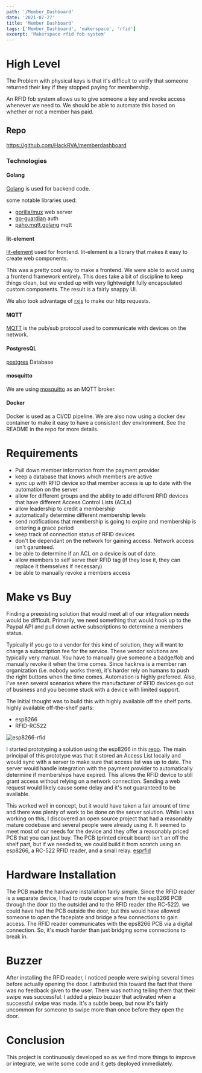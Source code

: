 ```yaml
---
path: '/Member_Dashboard'
date: '2021-07-27'
title: 'Member Dashboard'
tags: ['Member_Dashboard', 'makerspace', 'rfid']
excerpt: 'Makerspace rfid fob system'
---
```

# High Level
The Problem with physical keys is that it's difficult to verify that someone returned their key if they stopped paying for membership.

An RFID fob system allows us to give someone a key and revoke access whenever we need to.
We should be able to automate this based on whether or not a member has paid.

## Repo
https://github.com/HackRVA/memberdashboard

### Technologies
#### Golang
[Golang](https://golang.org/) is used for backend code.

some notable libraries used: 
* [gorilla/mux](github.com/gorilla/mux) web server
* [go-guardian](github.com/shaj13/go-guardian) auth
* [paho.mqtt.golang](github.com/eclipse/paho.mqtt.golang) mqtt

#### lit-element
[lit-element](https://lit-element.polymer-project.org/guide) used for frontend.  lit-element is a library that makes it easy to create web components.

This was a pretty cool way to make a frontend.  We were able to avoid using a frontend framework entirely.  This does take a bit of discipline to keep things clean, but we ended up with very lightweight fully encapsulated custom components.  The result is a fairly snappy UI.

We also took advantage of [rxjs](https://rxjs.dev/) to make our http requests.

#### MQTT
[MQTT](https://mqtt.org/) is the pub/sub protocol used to communicate with devices on the network.

#### PostgresQL
[postgres](https://www.postgresql.org/) Database

#### mosquitto
We are using [mosquitto](https://mosquitto.org/) as an MQTT broker.

#### Docker
Docker is used as a CI/CD pipeline.
We are also now using a docker dev container to make it easy to have a consistent dev environment.  See the README in the repo for more details.

# Requirements
* Pull down member information from the payment provider
* keep a database that knows which members are active
* sync up with RFID device so that member access is up to date with the automation on the server
* allow for different groups and the ability to add different RFID devices that have different Access Control Lists (ACLs)
* allow leadership to credit a membership
* automatically determine different membership levels
* send notifications that membership is going to expire and membership is entering a grace period
* keep track of connection status of RFID devices
* don't be dependant on the network for gaining access.  Network access isn't garunteed.
* be able to determine if an ACL on a device is out of date.
* allow members to self serve their RFID tag (if they lose it, they can replace it themselves if necessary)
* be able to manually revoke a members access

# Make vs Buy
Finding a preexisting solution that would meet all of our integration needs would be difficult.
Primarily, we need something that would hook up to the Paypal API and pull down active subscriptions to determine a members status.

Typically if you go to a vendor for this kind of solution, they will want to charge a subscription fee for the service.  These vendor solutions are typically very manual. You have to manually give someone a badge/fob and manually revoke it when the time comes.  Since hackrva is a member ran organization (i.e. nobody works there), it's harder rely on humans to push the right buttons when the time comes. Automation is highly preferred.
Also, I've seen several scenarios where the manufacturer of RFID devices go out of business and you become stuck with a device with limited support.

The initial thought was to build this with highly available off the shelf parts. 
highly available off-the-shelf parts:
* esp8266
* RFID-RC522

![esp8266-rfid](https://github.com/HackRVA/memberdashboard/blob/main/resources/rfidreader/docs/basic_diagram.PNG?raw=true)

I started prototyping a solution using the esp8266 in this 
[repo](https://github.com/HackRVA/memberdashboard/tree/main/resources/rfidreader).  The main principal of this prototype was that it stored an Access List locally and would sync with a server to make sure that access list was up to date.  The server would handle integration with the payment provider to automatically determine if memberships have expired.  This allows the RFID device to still grant access without relying on a network connection. Sending a web request would likely cause some delay and it's not guaranteed to be available.

This worked well in concept, but it would have taken a fair amount of time and there was plenty of work to be done on the server solution.  While I was working on this, I discovered an open source project that had a reasonably mature codebase and several people were already using it.  It seemed to meet most of our needs for the device and they offer a reasonably priced PCB that you can just buy.  The PCB (printed circuit board) isn't an off the shelf part, but if we needed to, we could build it from scratch using an esp8266, a RC-522 RFID reader, and a small relay.
[esprfid](https://github.com/esprfid/esp-rfid)

# Hardware Installation
The PCB made the hardware installation fairly simple.  Since the RFID reader is a separate device, I had to route copper wire from the esp8266 PCB through the door (to the outside) and to the RFID reader (the RC-522).  we could have had the PCB outside the door, but this would have allowed someone to open the faceplate and bridge a few connections to gain access.  The RFID reader communicates with the eps8266 PCB via a digital connection.  So, it's much harder than just bridging some connections to break in.

# Buzzer
After installing the RFID reader, I noticed people were swiping several times before actually opening the door.  I attributed this toward the fact that there was no feedback given to the user.  There was nothing telling them that their swipe was successful.  I added a piezo buzzer that activated when a successful swipe was made.  It's a subtle beep, but now it's fairly uncommon for someone to swipe more than once before they open the door.

# Conclusion
This project is continuously developed so as we find more things to improve or integrate, we write some code and it gets deployed immediately.